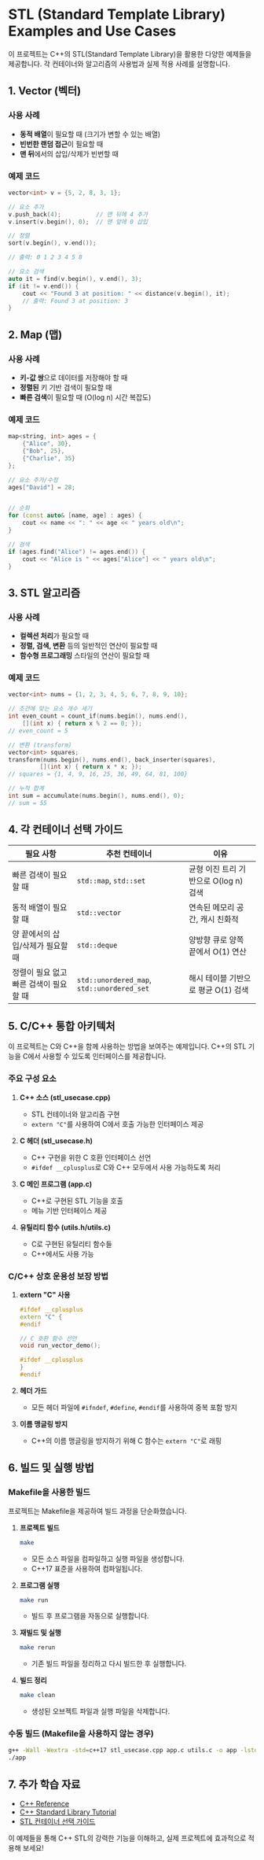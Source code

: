 # STL (Standard Template Library) Examples and Use Cases

이 프로젝트는 C++의 STL(Standard Template Library)을 활용한 다양한 예제들을 제공합니다. 각 컨테이너와 알고리즘의 사용법과 실제 적용 사례를 설명합니다.

## 1. Vector (벡터)

### 사용 사례
- **동적 배열**이 필요할 때 (크기가 변할 수 있는 배열)
- **빈번한 랜덤 접근**이 필요할 때
- **맨 뒤**에서의 삽입/삭제가 빈번할 때

### 예제 코드
```cpp
vector<int> v = {5, 2, 8, 3, 1};

// 요소 추가
v.push_back(4);          // 맨 뒤에 4 추가
v.insert(v.begin(), 0);  // 맨 앞에 0 삽입

// 정렬
sort(v.begin(), v.end());

// 출력: 0 1 2 3 4 5 8

// 요소 검색
auto it = find(v.begin(), v.end(), 3);
if (it != v.end()) {
    cout << "Found 3 at position: " << distance(v.begin(), it);
    // 출력: Found 3 at position: 3
}
```

## 2. Map (맵)

### 사용 사례
- **키-값 쌍**으로 데이터를 저장해야 할 때
- **정렬된** 키 기반 검색이 필요할 때
- **빠른 검색**이 필요할 때 (O(log n) 시간 복잡도)

### 예제 코드
```cpp
map<string, int> ages = {
    {"Alice", 30}, 
    {"Bob", 25}, 
    {"Charlie", 35}
};

// 요소 추가/수정
ages["David"] = 28;


// 순회
for (const auto& [name, age] : ages) {
    cout << name << ": " << age << " years old\n";
}

// 검색
if (ages.find("Alice") != ages.end()) {
    cout << "Alice is " << ages["Alice"] << " years old\n";
}
```

## 3. STL 알고리즘

### 사용 사례
- **컬렉션 처리**가 필요할 때
- **정렬, 검색, 변환** 등의 일반적인 연산이 필요할 때
- **함수형 프로그래밍** 스타일의 연산이 필요할 때

### 예제 코드
```cpp
vector<int> nums = {1, 2, 3, 4, 5, 6, 7, 8, 9, 10};

// 조건에 맞는 요소 개수 세기
int even_count = count_if(nums.begin(), nums.end(), 
    [](int x) { return x % 2 == 0; });
// even_count = 5

// 변환 (transform)
vector<int> squares;
transform(nums.begin(), nums.end(), back_inserter(squares), 
         [](int x) { return x * x; });
// squares = {1, 4, 9, 16, 25, 36, 49, 64, 81, 100}

// 누적 합계
int sum = accumulate(nums.begin(), nums.end(), 0);
// sum = 55
```

## 4. 각 컨테이너 선택 가이드

| 필요 사항 | 추천 컨테이너 | 이유 |
|-----------|--------------|------|
| 빠른 검색이 필요할 때 | `std::map`, `std::set` | 균형 이진 트리 기반으로 O(log n) 검색 |
| 동적 배열이 필요할 때 | `std::vector` | 연속된 메모리 공간, 캐시 친화적 |
| 양 끝에서의 삽입/삭제가 필요할 때 | `std::deque` | 양방향 큐로 양쪽 끝에서 O(1) 연산 |
| 정렬이 필요 없고 빠른 검색이 필요할 때 | `std::unordered_map`, `std::unordered_set` | 해시 테이블 기반으로 평균 O(1) 검색 |

## 5. C/C++ 통합 아키텍처

이 프로젝트는 C와 C++을 함께 사용하는 방법을 보여주는 예제입니다. C++의 STL 기능을 C에서 사용할 수 있도록 인터페이스를 제공합니다.

### 주요 구성 요소

1. **C++ 소스 (stl_usecase.cpp)**
   - STL 컨테이너와 알고리즘 구현
   - `extern "C"`를 사용하여 C에서 호출 가능한 인터페이스 제공

2. **C 헤더 (stl_usecase.h)**
   - C++ 구현을 위한 C 호환 인터페이스 선언
   - `#ifdef __cplusplus`로 C와 C++ 모두에서 사용 가능하도록 처리

3. **C 메인 프로그램 (app.c)**
   - C++로 구현된 STL 기능을 호출
   - 메뉴 기반 인터페이스 제공

4. **유틸리티 함수 (utils.h/utils.c)**
   - C로 구현된 유틸리티 함수들
   - C++에서도 사용 가능

### C/C++ 상호 운용성 보장 방법

1. **extern "C" 사용**
   ```cpp
   #ifdef __cplusplus
   extern "C" {
   #endif
   
   // C 호환 함수 선언
   void run_vector_demo();
   
   #ifdef __cplusplus
   }
   #endif
   ```

2. **헤더 가드**
   - 모든 헤더 파일에 `#ifndef`, `#define`, `#endif`를 사용하여 중복 포함 방지

3. **이름 맹글링 방지**
   - C++의 이름 맹글링을 방지하기 위해 C 함수는 `extern "C"`로 래핑

## 6. 빌드 및 실행 방법

### Makefile을 사용한 빌드

프로젝트는 Makefile을 제공하여 빌드 과정을 단순화했습니다.

1. **프로젝트 빌드**
   ```bash
   make
   ```
   - 모든 소스 파일을 컴파일하고 실행 파일을 생성합니다.
   - C++17 표준을 사용하여 컴파일됩니다.

2. **프로그램 실행**
   ```bash
   make run
   ```
   - 빌드 후 프로그램을 자동으로 실행합니다.

3. **재빌드 및 실행**
   ```bash
   make rerun
   ```
   - 기존 빌드 파일을 정리하고 다시 빌드한 후 실행합니다.

4. **빌드 정리**
   ```bash
   make clean
   ```
   - 생성된 오브젝트 파일과 실행 파일을 삭제합니다.

### 수동 빌드 (Makefile을 사용하지 않는 경우)

```bash
g++ -Wall -Wextra -std=c++17 stl_usecase.cpp app.c utils.c -o app -lstdc++
./app
```

## 7. 추가 학습 자료
- [C++ Reference](https://en.cppreference.com/)
- [C++ Standard Library Tutorial](https://www.cplusplus.com/reference/)
- [STL 컨테이너 선택 가이드](https://en.cppreference.com/w/cpp/container)

이 예제들을 통해 C++ STL의 강력한 기능을 이해하고, 실제 프로젝트에 효과적으로 적용해 보세요!
